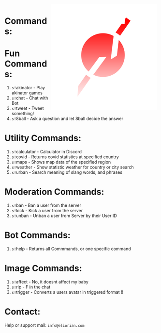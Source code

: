 <img align="right" alt="Eliorian" width="350" src="./data/logo/logo.png">

# Commands:

# Fun Commands:
1. `s!`akinator - Play akinator games
2. `s!`chat - Chat with Bot
3. `s!`tweet - Tweet something!
4. `s!`8ball - Ask a question and let 8ball decide the answer

# Utility Commands:
1. `s!`calculator - Calculator in Discord
2. `s!`covid - Returns covid statistics at specified country
3. `s!`maps - Shows map data of the specified region
4. `s!`weather - Show statistic weather for country or city search
5. `s!`urban - Search meaning of slang words, and phrases

# Moderation Commands:
1. `s!`ban - Ban a user from the server
2. `s!`kick - Kick a user from the server
3. `s!`unban - Unban a user from Server by their User ID

# Bot Commands:
1. `s!`help - Returns all Commmands, or one specific command

# Image Commands:
1. `s!`affect - No, it doesnt affect my baby
2. `s!`rip - F in the chat
3. `s!`trigger - Converts a users avatar in triggered format !!

# Contact:
Help or support mail: `info@eliorian.com`
